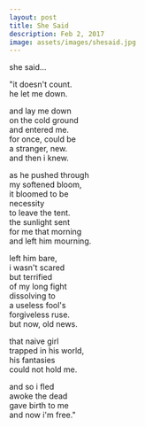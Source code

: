 ```yaml
---
layout: post
title: She Said
description: Feb 2, 2017
image: assets/images/shesaid.jpg
---
```


she said...   

"it doesn't count.   
he let me down.   

and lay me down   
on the cold ground   
and entered me.   
for once, could be   
a stranger, new.   
and then i knew.   

as he pushed through   
my softened bloom,   
it bloomed to be   
necessity   
to leave the tent.   
the sunlight sent   
for me that morning   
and left him mourning.   

left him bare,   
i wasn't scared   
but terrified   
of my long fight   
dissolving to   
a useless fool's   
forgiveless ruse.   
but now, old news.   

that naive girl   
trapped in his world,   
his fantasies   
could not hold me.   

and so i fled   
awoke the dead   
gave birth to me   
and now i'm free."   
